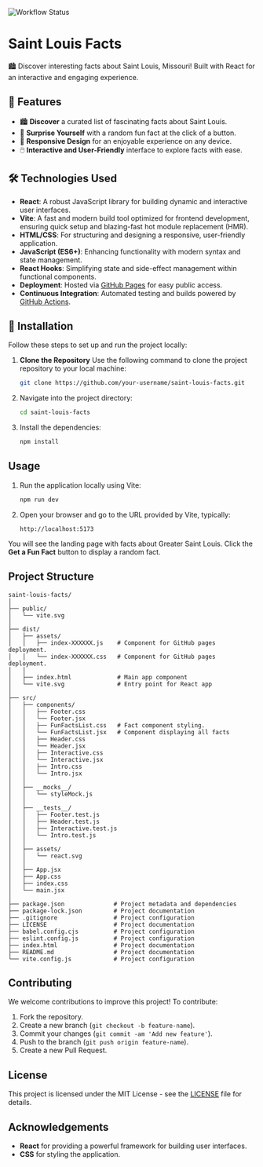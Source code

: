 ![Workflow Status](https://github.com/kmccol1/saint-louis-facts/actions/workflows/ci.yml/badge.svg)

# Saint Louis Facts

🏙️ Discover interesting facts about Saint Louis, Missouri! Built with React for an interactive and engaging experience.

## 🌟 Features

- 🏙️ **Discover** a curated list of fascinating facts about Saint Louis.
- 🎲 **Surprise Yourself** with a random fun fact at the click of a button.
- 📱 **Responsive Design** for an enjoyable experience on any device.
- 🖱️ **Interactive and User-Friendly** interface to explore facts with ease.

## 🛠️ Technologies Used

- **React**: A robust JavaScript library for building dynamic and interactive user interfaces.
- **Vite**: A fast and modern build tool optimized for frontend development, ensuring quick setup and blazing-fast hot module replacement (HMR).
- **HTML/CSS**: For structuring and designing a responsive, user-friendly application.
- **JavaScript (ES6+)**: Enhancing functionality with modern syntax and state management.
- **React Hooks**: Simplifying state and side-effect management within functional components.
- **Deployment**: Hosted via [GitHub Pages](https://pages.github.com/) for easy public access.
- **Continuous Integration**: Automated testing and builds powered by [GitHub Actions](https://github.com/features/actions).

## 🚀 Installation

Follow these steps to set up and run the project locally:

1. **Clone the Repository**
   Use the following command to clone the project repository to your local machine:
   ```bash
   git clone https://github.com/your-username/saint-louis-facts.git
   ```
   
2. Navigate into the project directory:
   ```bash
   cd saint-louis-facts
   ```

3. Install the dependencies:
   ```bash
   npm install
   ```

## Usage

1. Run the application locally using Vite:
   ```bash
   npm run dev
   ```

2. Open your browser and go to the URL provided by Vite, typically:
   ```
   http://localhost:5173
   ```

You will see the landing page with facts about Greater Saint Louis. Click the **Get a Fun Fact** button to display a random fact.

## Project Structure

```
saint-louis-facts/
│
├── public/
│   └── vite.svg
│
├── dist/
│   ├── assets/
│   │   ├── index-XXXXXX.js    # Component for GitHub pages deployment.
│   │   └── index-XXXXXX.css   # Component for GitHub pages deployment.
│   │
│   ├── index.html             # Main app component
│   └── vite.svg               # Entry point for React app
│
├── src/
│   ├── components/
│   │   ├── Footer.css
│   │   └── Footer.jsx
│   │   ├── FunFactsList.css   # Fact component styling.
│   │   └── FunFactsList.jsx   # Component displaying all facts
│   │   ├── Header.css
│   │   └── Header.jsx
│   │   ├── Interactive.css
│   │   └── Interactive.jsx
│   │   ├── Intro.css
│   │   └── Intro.jsx
│   │ 
│   ├── __mocks__/
│   │   └── styleMock.js
│   │
│   ├── __tests__/
│   │   ├── Footer.test.js
│   │   ├── Header.test.js
│   │   ├── Interactive.test.js
│   │   └── Intro.test.js
│   │
│   ├── assets/
│   │   └── react.svg
│   │
│   ├── App.jsx
│   ├── App.css
│   ├── index.css
│   └── main.jsx
│
├── package.json              # Project metadata and dependencies
├── package-lock.json         # Project documentation
├── .gitignore                # Project configuration
├── LICENSE                   # Project documentation
├── babel.config.cjs          # Project configuration
├── eslint.config.js          # Project configuration
├── index.html                # Project documentation
├── README.md                 # Project documentation
└── vite.config.js            # Project configuration
```

## Contributing

We welcome contributions to improve this project! To contribute:

1. Fork the repository.
2. Create a new branch (`git checkout -b feature-name`).
3. Commit your changes (`git commit -am 'Add new feature'`).
4. Push to the branch (`git push origin feature-name`).
5. Create a new Pull Request.

## License

This project is licensed under the MIT License - see the [LICENSE](LICENSE) file for details.

## Acknowledgements

- **React** for providing a powerful framework for building user interfaces.
- **CSS** for styling the application.
